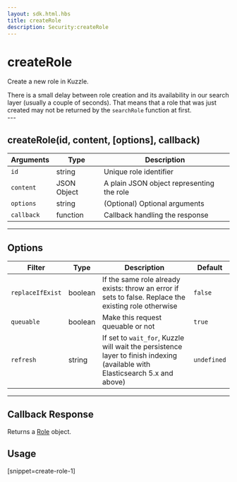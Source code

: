 ```yaml
---
layout: sdk.html.hbs
title: createRole
description: Security:createRole
---
```


# createRole

Create a new role in Kuzzle.

<div class="alert alert-info">
There is a small delay between role creation and its availability in our search layer (usually a couple of seconds).
That means that a role that was just created may not be returned by the <code>searchRole</code> function at first.
</div>
---

## createRole(id, content, [options], callback)

| Arguments  | Type        | Description                               |
| ---------- | ----------- | ----------------------------------------- |
| `id`       | string      | Unique role identifier                    |
| `content`  | JSON Object | A plain JSON object representing the role |
| `options`  | string      | (Optional) Optional arguments             |
| `callback` | function    | Callback handling the response            |

---

## Options

| Filter           | Type    | Description                                                                                                                  | Default     |
| ---------------- | ------- | ---------------------------------------------------------------------------------------------------------------------------- | ----------- |
| `replaceIfExist` | boolean | If the same role already exists: throw an error if sets to false. Replace the existing role otherwise                        | `false`     |
| `queuable`       | boolean | Make this request queuable or not                                                                                            | `true`      |
| `refresh`        | string  | If set to `wait_for`, Kuzzle will wait the persistence layer to finish indexing (available with Elasticsearch 5.x and above) | `undefined` |

---

## Callback Response

Returns a [Role](/sdk-reference/js/5/role) object.

## Usage

[snippet=create-role-1]

